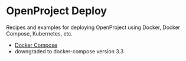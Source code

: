 # OpenProject Deploy

Recipes and examples for deploying OpenProject using Docker, Docker Compose, Kubernetes, etc.

* [Docker Compose](./compose/)
* downgraded to docker-compose version 3.3